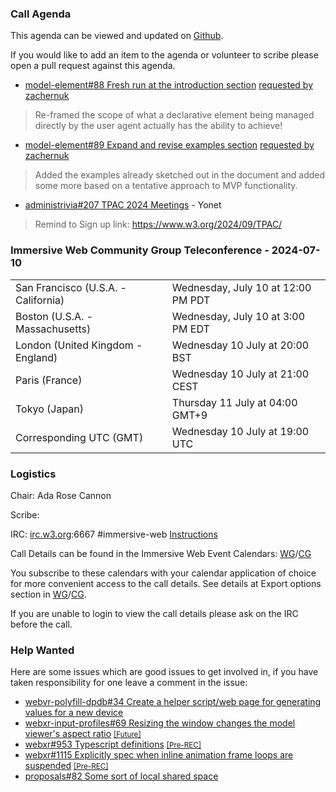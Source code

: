 ### Call Agenda

This agenda can be viewed and updated on [Github](https://github.com/immersive-web/administrivia/blob/main/meetings/2024/2024-07-10-Immersive_Web_Community_Group_Teleconference-agenda.md).

If you would like to add an item to the agenda or volunteer to scribe please open a pull request against this agenda.

* [model-element#88 Fresh run at the introduction section](https://github.com/immersive-web/model-element/pull/88) [requested by zachernuk](https://github.com/immersive-web/model-element/pull/88#issuecomment-2215469193)
> Re-framed the scope of what a declarative element being managed directly by the user agent actually has the ability to achieve!
 >

* [model-element#89 Expand and revise examples section](https://github.com/immersive-web/model-element/pull/89) [requested by zachernuk](https://github.com/immersive-web/model-element/pull/89#issuecomment-2215496417)
> Added the examples already sketched out in the document and added some more based on a tentative approach to MVP functionality.
 >

* [administrivia#207 TPAC 2024 Meetings](https://github.com/immersive-web/administrivia/issues/207) - Yonet
> Remind to Sign up link:  https://www.w3.org/2024/09/TPAC/
 >

### Immersive Web Community Group Teleconference - 2024-07-10

<table>
<tr><td> San Francisco (U.S.A. - California) <td> Wednesday, July 10 at 12:00 PM PDT
<tr><td> Boston (U.S.A. - Massachusetts) <td> Wednesday, July 10 at 3:00 PM EDT
<tr><td> London (United Kingdom - England) <td> Wednesday 10 July at 20:00 BST
<tr><td> Paris (France) <td> Wednesday 10 July at 21:00 CEST
<tr><td> Tokyo (Japan) <td> Thursday 11 July at 04:00 GMT+9
<tr><td> Corresponding UTC (GMT) <td> Wednesday 10 July at 19:00 UTC
</table>

### Logistics

Chair: Ada Rose Cannon

Scribe:

IRC: [irc.w3.org](https://irc.w3.org/):6667 #immersive-web [Instructions](https://github.com/immersive-web/administrivia/blob/main/IRC.md)

Call Details can be found in the Immersive Web Event Calendars: [WG](https://www.w3.org/groups/wg/immersive-web/calendar/)/[CG](https://www.w3.org/groups/cg/immersive-web/calendar/)

You subscribe to these calendars with your calendar application of choice for more convenient access to the call details. See details at Export options section in [WG](https://www.w3.org/groups/wg/immersive-web/calendar/#export)/[CG](https://www.w3.org/groups/cg/immersive-web/calendar/#export).

If you are unable to login to view the call details please ask on the IRC before the call.

### Help Wanted

Here are some issues which are good issues to get involved in, if you have taken responsibility for one leave a comment in the issue:

- [webvr-polyfill-dpdb#34 Create a helper script/web page for generating values for a new device](https://github.com/immersive-web/webvr-polyfill-dpdb/issues/34)
- [webxr-input-profiles#69 Resizing the window changes the model viewer's aspect ratio](https://github.com/immersive-web/webxr-input-profiles/issues/69) [<small>[Future]</small>](https://api.github.com/repos/immersive-web/webxr-input-profiles/milestones/4)
- [webxr#953 Typescript definitions](https://github.com/immersive-web/webxr/issues/953) [<small>[Pre-REC]</small>](https://api.github.com/repos/immersive-web/webxr/milestones/16)
- [webxr#1115 Explicitly spec when inline animation frame loops are suspended](https://github.com/immersive-web/webxr/issues/1115) [<small>[Pre-REC]</small>](https://api.github.com/repos/immersive-web/webxr/milestones/16)
- [proposals#82 Some sort of local shared space](https://github.com/immersive-web/proposals/issues/82)


              
